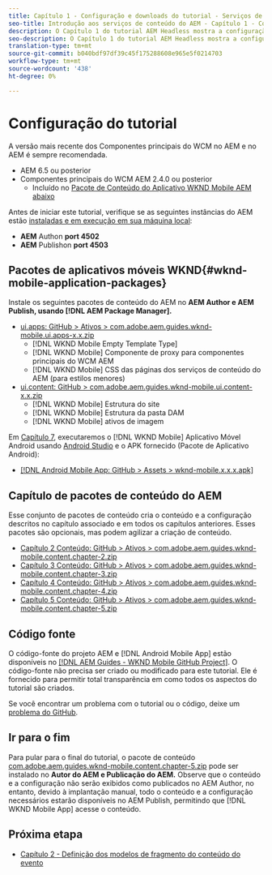 ```yaml
---
title: Capítulo 1 - Configuração e downloads do tutorial - Serviços de conteúdo
seo-title: Introdução aos serviços de conteúdo do AEM - Capítulo 1 - Configuração do tutorial
description: O Capítulo 1 do tutorial AEM Headless mostra a configuração da linha de base para a instância do AEM para o tutorial.
seo-description: O Capítulo 1 do tutorial AEM Headless mostra a configuração da linha de base para a instância do AEM para o tutorial.
translation-type: tm+mt
source-git-commit: b040bdf97df39c45f175288608e965e5f0214703
workflow-type: tm+mt
source-wordcount: '438'
ht-degree: 0%

---
```



# Configuração do tutorial

A versão mais recente dos Componentes principais do WCM no AEM e no AEM é sempre recomendada.

* AEM 6.5 ou posterior
* Componentes principais do WCM AEM 2.4.0 ou posterior
   * Incluído no [Pacote de Conteúdo do Aplicativo WKND Mobile AEM abaixo](#wknd-mobile-application-packages)

Antes de iniciar este tutorial, verifique se as seguintes instâncias do AEM estão [instaladas e em execução em sua máquina local](https://helpx.adobe.com/experience-manager/6-5/sites/deploying/using/deploy.html#Default%20Local%20Install):

* **AEM** Authon  **port 4502**
* **AEM** Publishon  **port 4503**

## Pacotes de aplicativos móveis WKND{#wknd-mobile-application-packages}

Instale os seguintes pacotes de conteúdo do AEM no **AEM Author e AEM Publish, usando [!DNL AEM Package Manager].**

* [ui.apps: GitHub > Ativos > com.adobe.aem.guides.wknd-mobile.ui.apps-x.x.zip](https://github.com/adobe/aem-guides-wknd-mobile/releases/latest)
   * [!DNL WKND Mobile Empty Template Type]
   * [!DNL WKND Mobile] Componente de proxy para componentes principais do WCM AEM
   * [!DNL WKND Mobile] CSS das páginas dos serviços de conteúdo do AEM (para estilos menores)
* [ui.content: GitHub > com.adobe.aem.guides.wknd-mobile.ui.content-x.x.zip](https://github.com/adobe/aem-guides-wknd-mobile/releases/latest)
   * [!DNL WKND Mobile] Estrutura do site
   * [!DNL WKND Mobile] Estrutura da pasta DAM
   * [!DNL WKND Mobile] ativos de imagem

Em [Capítulo 7](./chapter-7.md), executaremos o [!DNL WKND Mobile] Aplicativo Móvel Android usando [Android Studio](https://developer.android.com/studio) e o APK fornecido (Pacote de Aplicativo Android):

* [[!DNL Android Mobile App: GitHub > Assets > wknd-mobile.x.x.x.apk]](https://github.com/adobe/aem-guides-wknd-mobile/releases/latest)

## Capítulo de pacotes de conteúdo do AEM

Esse conjunto de pacotes de conteúdo cria o conteúdo e a configuração descritos no capítulo associado e em todos os capítulos anteriores. Esses pacotes são opcionais, mas podem agilizar a criação de conteúdo.

* [Capítulo 2 Conteúdo: GitHub > Ativos > com.adobe.aem.guides.wknd-mobile.content.chapter-2.zip](https://github.com/adobe/aem-guides-wknd-mobile/releases/latest)
* [Capítulo 3 Conteúdo: GitHub > Ativos > com.adobe.aem.guides.wknd-mobile.content.chapter-3.zip](https://github.com/adobe/aem-guides-wknd-mobile/releases/latest)
* [Capítulo 4 Conteúdo: GitHub > Ativos > com.adobe.aem.guides.wknd-mobile.content.chapter-4.zip](https://github.com/adobe/aem-guides-wknd-mobile/releases/latest)
* [Capítulo 5 Conteúdo: GitHub > Ativos > com.adobe.aem.guides.wknd-mobile.content.chapter-5.zip](https://github.com/adobe/aem-guides-wknd-mobile/releases/latest)

## Código fonte

O código-fonte do projeto AEM e [!DNL Android Mobile App] estão disponíveis no [[!DNL AEM Guides - WKND Mobile GitHub Project]](https://github.com/adobe/aem-guides-wknd-mobile). O código-fonte não precisa ser criado ou modificado para este tutorial. Ele é fornecido para permitir total transparência em como todos os aspectos do tutorial são criados.

Se você encontrar um problema com o tutorial ou o código, deixe um [problema do GitHub](https://github.com/adobe/aem-guides-wknd-mobile/issues).

## Ir para o fim

Para pular para o final do tutorial, o pacote de conteúdo [com.adobe.aem.guides.wknd-mobile.content.chapter-5.zip](https://github.com/adobe/aem-guides-wknd-mobile/releases/latest) pode ser instalado no **Autor do AEM e Publicação do AEM.** Observe que o conteúdo e a configuração não serão exibidos como publicados no AEM Author, no entanto, devido à implantação manual, todo o conteúdo e a configuração necessários estarão disponíveis no AEM Publish, permitindo que [!DNL WKND Mobile App] acesse o conteúdo.


## Próxima etapa

* [Capítulo 2 - Definição dos modelos de fragmento do conteúdo do evento](./chapter-2.md)
